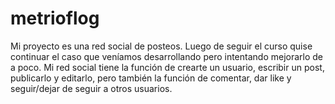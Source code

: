 # metrioflog
Mi proyecto es una red social de posteos. Luego de seguir el curso quise continuar el caso que veníamos desarrollando pero intentando mejorarlo de a poco. Mi red social tiene la función de crearte un usuario, escribir un post, publicarlo y editarlo, pero también la función de comentar, dar like y seguir/dejar de seguir a otros usuarios.
